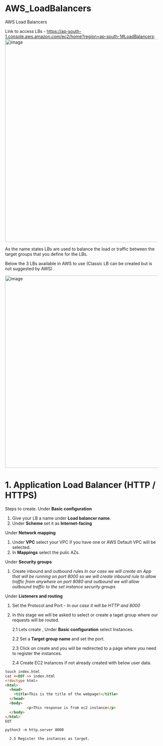 # AWS_LoadBalancers
AWS Load Balancers

Link to access LBs - https://ap-south-1.console.aws.amazon.com/ec2/home?region=ap-south-1#LoadBalancers:
<img width="670" alt="image" src="https://github.com/saifali1035/AWS_LoadBalancers/assets/37189361/1d24147e-18f1-4d45-9ae2-8e186f33770c">

As the name states LBs are used to balance the load or traffic between the target groups that you define for the LBs.

Below the 3 LBs available in AWS to use (Classic LB can be created but is not suggested by AWS) .

<img width="635" alt="image" src="https://github.com/saifali1035/AWS_LoadBalancers/assets/37189361/7ef95fc0-5e3e-4178-979c-74edf903778a">

# 1. Application Load Balancer (HTTP / HTTPS)

Steps to create.
Under **Basic configuration**
1. Give your LB a name under **Load balancer name**.
2. Under **Scheme** set it as **Internet-facing**


Under **Network mapping**
1. Under **VPC** select your VPC if you have one or AWS Default VPC will be selected.
2. In **Mappings** select the pulic AZs.


Under **Security groups**
1. Create inbound and outbound rules *In our case we will create an App that will be running on port 8000 so we will create inbound rule to allow traffic from anywhere on port 8080 and outbound we will allow outbound traffic to the set instance security groups*


Under **Listeners and routing**
1. Set the Protocol and Port - *In our case it will be HTTP and 8000*
2. In this stage we will be asked to select or create a taget group where our requests will be routed.
   
   2.1 Lets create , Under **Basic configuration** select Instances.
   
   2.2 Set a **Target group name** and set the port.
   
   2.3 Click on create and you will be redirected to a page where you need to register the instances.
   
   2.4 Create EC2 instances if not already created with below user data.
   
```HTML
touch index.html
cat <<EOT >> index.html
<!doctype html>
<html>
  <head>
    <title>This is the title of the webpage!</title>
  </head>
  <body>
          <p>This response is from ec2 instance</p>
  </body>
</html>
EOT

python3 -m http.server 8000
```   
      2.5 Register the instances as target.
